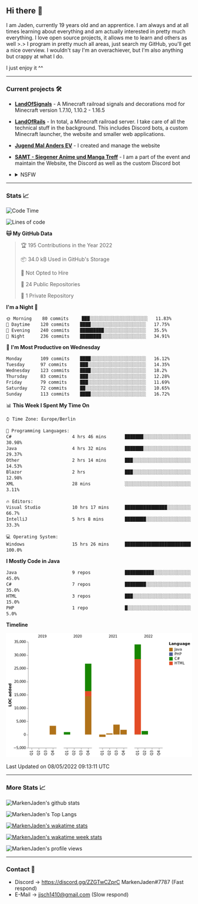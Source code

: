 ## Hi there 👋
I am Jaden, currently 19 years old and an apprentice. I am always and at all times learning about everything and am actually interested in pretty much everything. I love open source projects, it allows me to learn and others as well >.>
I program in pretty much all areas, just search my GitHub, you'll get a nice overview.
I wouldn't say I'm an overachiever, but I'm also anything but crappy at what I do.

I just enjoy it ^^

---

### Current projects 🛠

* [**LandOfSignals**](https://github.com/LandOfRails/LandOfSignals) - A Minecraft railroad signals and decorations mod for Minecraft version 1.7.10, 1.10.2 - 1.16.5
* [**LandOfRails**](https://github.com/LandOfRails) - In total, a Minecraft railroad server. I take care of all the technical stuff in the background. This includes Discord bots, a custom Minecraft launcher, the website and smaller web applications.
* [**Jugend Mal Anders EV**](https://jugendmalanders.de/) - I created and manage the website
* [**SAMT - Siegener Anime und Manga Treff**](https://github.com/Siegener-Anime-und-Manga-Treff-SAMT) - I am a part of the event and maintain the Website, the Discord as well as the custom Discord bot
* <details> 
  <summary>NSFW</summary>
  
  [**Nekos**](https://github.com/MarkenJaden/Nekos) - Website providing you with random lewd neko pics
  
</details>

---

### Stats 📈

<!--START_SECTION:waka-->
![Code Time](http://img.shields.io/badge/Code%20Time-727%20hrs%2011%20mins-blue)

![Lines of code](https://img.shields.io/badge/From%20Hello%20World%20I%27ve%20Written-71%20Thousand%20lines%20of%20code-blue)

**🐱 My GitHub Data** 

> 🏆 195 Contributions in the Year 2022
 > 
> 📦 34.0 kB Used in GitHub's Storage 
 > 
> 🚫 Not Opted to Hire
 > 
> 📜 24 Public Repositories 
 > 
> 🔑 1 Private Repository 
 > 
**I'm a Night 🦉** 

```text
🌞 Morning    80 commits     ███░░░░░░░░░░░░░░░░░░░░░░   11.83% 
🌆 Daytime    120 commits    ████░░░░░░░░░░░░░░░░░░░░░   17.75% 
🌃 Evening    240 commits    █████████░░░░░░░░░░░░░░░░   35.5% 
🌙 Night      236 commits    ████████░░░░░░░░░░░░░░░░░   34.91%

```
📅 **I'm Most Productive on Wednesday** 

```text
Monday       109 commits    ████░░░░░░░░░░░░░░░░░░░░░   16.12% 
Tuesday      97 commits     ███░░░░░░░░░░░░░░░░░░░░░░   14.35% 
Wednesday    123 commits    ████░░░░░░░░░░░░░░░░░░░░░   18.2% 
Thursday     83 commits     ███░░░░░░░░░░░░░░░░░░░░░░   12.28% 
Friday       79 commits     ███░░░░░░░░░░░░░░░░░░░░░░   11.69% 
Saturday     72 commits     ██░░░░░░░░░░░░░░░░░░░░░░░   10.65% 
Sunday       113 commits    ████░░░░░░░░░░░░░░░░░░░░░   16.72%

```


📊 **This Week I Spent My Time On** 

```text
⌚︎ Time Zone: Europe/Berlin

💬 Programming Languages: 
C#                       4 hrs 46 mins       ███████░░░░░░░░░░░░░░░░░░   30.98% 
Java                     4 hrs 32 mins       ███████░░░░░░░░░░░░░░░░░░   29.37% 
Other                    2 hrs 14 mins       ███░░░░░░░░░░░░░░░░░░░░░░   14.53% 
Blazor                   2 hrs               ███░░░░░░░░░░░░░░░░░░░░░░   12.98% 
XML                      28 mins             ░░░░░░░░░░░░░░░░░░░░░░░░░   3.11%

🔥 Editors: 
Visual Studio            10 hrs 17 mins      ████████████████░░░░░░░░░   66.7% 
IntelliJ                 5 hrs 8 mins        ████████░░░░░░░░░░░░░░░░░   33.3%

💻 Operating System: 
Windows                  15 hrs 26 mins      █████████████████████████   100.0%

```

**I Mostly Code in Java** 

```text
Java                     9 repos             ███████████░░░░░░░░░░░░░░   45.0% 
C#                       7 repos             ████████░░░░░░░░░░░░░░░░░   35.0% 
HTML                     3 repos             ███░░░░░░░░░░░░░░░░░░░░░░   15.0% 
PHP                      1 repo              █░░░░░░░░░░░░░░░░░░░░░░░░   5.0%

```


**Timeline**

![Chart not found](https://raw.githubusercontent.com/MarkenJaden/MarkenJaden/main/charts/bar_graph.png) 


 Last Updated on 08/05/2022 09:13:11 UTC
<!--END_SECTION:waka-->

---

### More Stats 📈

![MarkenJaden's github stats](https://github-readme-stats.vercel.app/api?username=MarkenJaden&count_private=true&show_icons=true&theme=radical)

![MarkenJaden's Top Langs](https://github-readme-stats.vercel.app/api/top-langs/?username=MarkenJaden&theme=radical)

[![MarkenJaden's wakatime stats](https://github-readme-stats.vercel.app/api/wakatime?username=MarkenJaden&theme=radical)](https://wakatime.com/@17f322c9-222a-48b4-9e15-983c41f7aed4)

[![MarkenJaden's wakatime week stats](https://wakatime.com/badge/user/17f322c9-222a-48b4-9e15-983c41f7aed4.svg)](https://wakatime.com/@17f322c9-222a-48b4-9e15-983c41f7aed4)

<!--[![MarkenJaden's Codewars stats](https://www.codewars.com/users/MarkenJaden/badges/large)](https://www.codewars.com/users/MarkenJaden)-->

![MarkenJaden's profile views](https://komarev.com/ghpvc/?username=MarkenJaden)

---

### Contact 💌

* Discord -> https://discord.gg/ZZGTwCZprC MarkenJaden#7787 (Fast respond)
* E-Mail -> jjsch1410@gmail.com (Slow respond)



<!--
**MarkenJaden/MarkenJaden** is a ✨ _special_ ✨ repository because its `README.md` (this file) appears on your GitHub profile.

Here are some ideas to get you started:

- 🔭 I’m currently working on ...
- 🌱 I’m currently learning ...
- 👯 I’m looking to collaborate on ...
- 🤔 I’m looking for help with ...
- 💬 Ask me about ...
- 📫 How to reach me: ...
- 😄 Pronouns: ...
- ⚡ Fun fact: ...
-->
